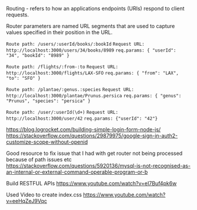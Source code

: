 Routing - refers to how an applications endpoints (URIs) respond to client requests. 

Router parameters are named URL segments that are used to capture values specified in their position in the URL.



`Route path: /users/:userId/books/:bookId`
`Request URL: http://localhost:3000/users/34/books/8989`
`req.params: { "userId": "34", "bookId": "8989" }`


`Route path: /flights/:from-:to`
`Request URL: http://localhost:3000/flights/LAX-SFO`
`req.params: { "from": "LAX", "to": "SFO" }`


`Route path: /plantae/:genus.:species`
`Request URL: http://localhost:3000/plantae/Prunus.persica`
`req.params: { "genus": "Prunus", "species": "persica" }`


`Route path: /user/:userId(\d+)`
`Request URL: http://localhost:3000/user/42`
`req.params: {"userId": "42"}`



https://blog.logrocket.com/building-simple-login-form-node-js/
https://stackoverflow.com/questions/29879975/google-sign-in-auth2-customize-scope-without-openid

Good resource to fix issue that I had with get router not being processed because of path issues etc
https://stackoverflow.com/questions/5920136/mysql-is-not-recognised-as-an-internal-or-external-command-operable-program-or-b 

Build RESTFUL APIs
https://www.youtube.com/watch?v=eI7Buf4pk6w

Used Video to create index.css
https://www.youtube.com/watch?v=eeHqZeJ9Vqc 
